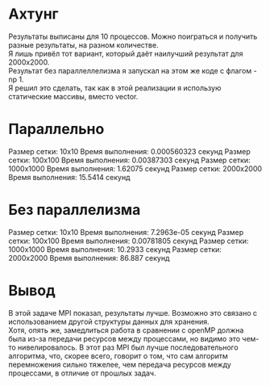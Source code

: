 # Ахтунг
Результаты выписаны для 10 процессов. Можно поиграться и получить разные результаты, на разном количестве.   
Я лишь привёл тот вариант, который даёт наилучший результат для 2000x2000.   
Результат без параллеллелизма я запускал на этом же коде с флагом -np 1.   
Я решил это сделать, так как в этой реализации я использую статические массивы, вместо vector.  

# Параллельно
Размер сетки: 10x10 Время выполнения: 0.000560323 секунд
Размер сетки: 100x100 Время выполнения: 0.00387303 секунд
Размер сетки: 1000x1000 Время выполнения: 1.62075 секунд
Размер сетки: 2000x2000 Время выполнения: 15.5414 секунд

# Без параллелизма
Размер сетки: 10x10 Время выполнения: 7.2963e-05 секунд
Размер сетки: 100x100 Время выполнения: 0.00781805 секунд
Размер сетки: 1000x1000 Время выполнения: 10.2933 секунд
Размер сетки: 2000x2000 Время выполнения: 86.887 секунд 

# Вывод
В этой задаче MPI показал, результаты лучше. Возможно это связано с использованием другой структуры данных для хранения.   
Хотя, опять же, замедлиться работа в сравнении с openMP должна была из-за передачи ресурсов между процессами, но видимо это чем-то   нивелировалось. В этот раз MPI был лучше последовательного алгоритма, что, скорее всего, говорит о том, что сам алгоритм перемножения   сильно тяжелее, чем передача ресурсов между процессами, в отличие от прошлых задач.  